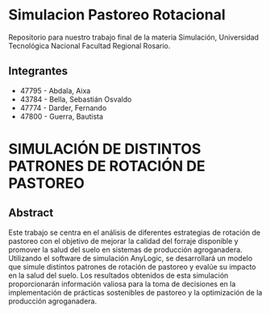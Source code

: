 # Simulacion Pastoreo Rotacional
Repositorio para nuestro trabajo final de la materia Simulación, Universidad Tecnológica Nacional Facultad Regional Rosario.

## Integrantes

* 47795 - Abdala, Aixa
* 43784 - Bella, Sebastián Osvaldo
* 47774 - Darder, Fernando
* 47800 - Guerra, Bautista

# SIMULACIÓN DE DISTINTOS PATRONES DE ROTACIÓN DE PASTOREO

## Abstract
Este trabajo se centra en el análisis de diferentes estrategias de rotación de pastoreo con el objetivo de mejorar la calidad del forraje disponible y promover la salud del suelo en sistemas de producción agroganadera. Utilizando el software de simulación AnyLogic, se desarrollará un modelo que simule distintos patrones de rotación de pastoreo y evalúe su impacto en la salud del suelo. Los resultados obtenidos de esta simulación proporcionarán información valiosa para la toma de decisiones en la implementación de prácticas sostenibles de pastoreo y la optimización de la producción agroganadera.

